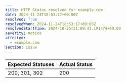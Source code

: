 ```yaml
---
title: HTTP Status resolved for example.com
date: 2024-11-24T18:53:17+00:00Z
resolved: True
resolvedWhen: 2024-11-24T18:53:17+00:00Z
resolvedStartTime: 2024-10-25T21:09:43.191474+00:00
severity: notice
affected:
  - example.com
section: issue
---
```


| Expected Statuses | Actual Status  |
|-------------------|----------------|
| 200, 301, 302 | 200 |
